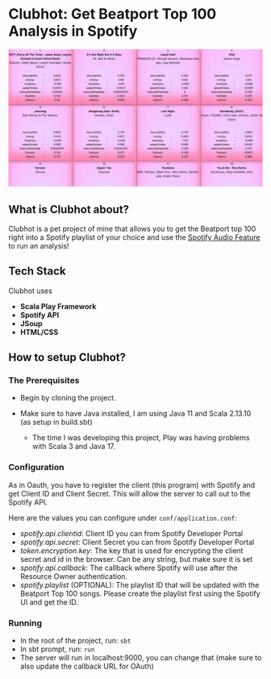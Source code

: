 # Clubhot: Get Beatport Top 100 Analysis in Spotify

![ClubHot Demo](/public/images/demo.png)

## What is Clubhot about?

Clubhot is a pet project of mine that allows you to get the Beatport top 100 right into
a Spotify playlist of your choice and use
the [Spotify Audio Feature](https://developer.spotify.com/documentation/web-api/reference/get-audio-features) to run an
analysis!

## Tech Stack

Clubhot uses 
- **Scala Play Framework** 
- **Spotify API**
- **JSoup** 
- **HTML/CSS**

## How to setup Clubhot?

### The Prerequisites

- Begin by cloning the project.
- Make sure to have Java installed, I am using Java 11 and Scala 2.13.10 (as setup in build.sbt)

    - The time I was developing this project, Play was having problems with Scala 3 and Java 17.

### Configuration

As in Oauth, you have to register the client (this program) with Spotify and get Client ID and
Client Secret. This will allow the server to call out to the Spotify API.

Here are the values you can configure under `conf/application.conf`:
- *spotify.api.clientid*: Client ID you can from Spotify Developer Portal
- *spotify.api.secret*: Client Secret you can from Spotify Developer Portal
- *token.encryption.key*: The key that is used for encrypting the client secret and id in the browser. Can be any string, but make sure it is set
- *spotify.api.callback*: The callback where Spotify will use after the Resource Owner authentication.
- *spotify.playlist* (OPTIONAL): The playlist ID that will be updated with the Beatport Top 100 songs. Please create the
playlist first using the Spotify UI and get the ID.

### Running

- In the root of the project, run: `sbt`
- In sbt prompt, run: `run`
- The server will run in localhost:9000, you can change that (make sure to also update the callback URL for OAuth)